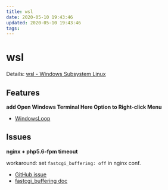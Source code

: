 ```yaml
---
title: wsl
date: 2020-05-10 19:43:46
updated: 2020-05-10 19:43:46
tags:
---
```


# wsl

Details: [wsl - Windows Subsystem Linux](https://docs.microsoft.com/en-us/windows/wsl/about)

## Features

**add Open Windows Terminal Here Option to Right-click Menu**

- [WindowsLoop](https://windowsloop.com/add-open-windows-terminal-here-option-to-right-click-menu/)

## Issues

**nginx + php5.6-fpm timeout**

workaround: set `fastcgi_buffering: off` in nginx conf.

- [GitHub issue](https://github.com/Microsoft/WSL/issues/393#issuecomment-442498519)
- [fastcgi_buffering doc](https://nginx.org/en/docs/http/ngx_http_fastcgi_module.html#fastcgi_buffering)
